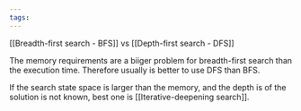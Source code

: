```yaml
---
tags:
---
```

[[Breadth-first search - BFS]] vs [[Depth-first search - DFS]]

The memory requirements are a biiger problem for breadth-first search than the execution time. Therefore usually is better to use DFS than BFS.

If the search state space is larger than the memory, and the depth is of the solution is not known, best one is [[Iterative-deepening search]].
